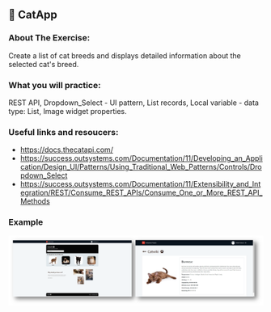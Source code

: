 ## :ledger: CatApp

### About The Exercise:

Create a list of cat breeds and displays detailed information about the selected cat's breed.

### What you will practice:

REST API, Dropdown_Select - UI pattern, List records, Local variable - data type: List, Image widget properties.

### Useful links and resoucers:

- https://docs.thecatapi.com/
- https://success.outsystems.com/Documentation/11/Developing_an_Application/Design_UI/Patterns/Using_Traditional_Web_Patterns/Controls/Dropdown_Select
- https://success.outsystems.com/Documentation/11/Extensibility_and_Integration/REST/Consume_REST_APIs/Consume_One_or_More_REST_API_Methods

### Example
![OutSystems Image](./Samples/catApp.png)
